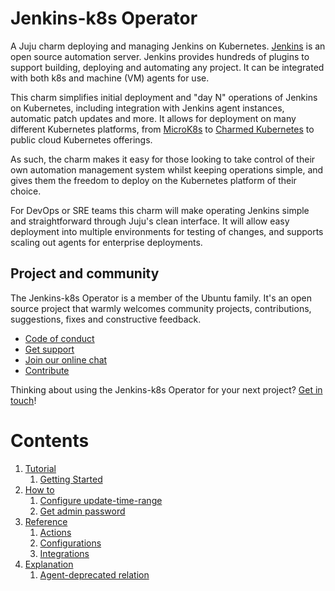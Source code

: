 # Jenkins-k8s Operator

A Juju charm deploying and managing Jenkins on Kubernetes. [Jenkins](https://www.jenkins.io/) is an open source automation server. Jenkins provides hundreds of plugins to support building, deploying and automating any project. It can be integrated with both k8s and machine (VM) agents for use.

This charm simplifies initial deployment and "day N" operations of Jenkins on Kubernetes, including integration with Jenkins agent instances, automatic patch updates and more. It allows for deployment on many different Kubernetes platforms, from [MicroK8s](https://microk8s.io/) to [Charmed Kubernetes](https://ubuntu.com/kubernetes) to public cloud Kubernetes offerings.

As such, the charm makes it easy for those looking to take control of their own automation management system whilst keeping operations simple, and gives them the freedom to deploy on the Kubernetes platform of their choice.

For DevOps or SRE teams this charm will make operating Jenkins simple and straightforward through Juju's clean interface. It will allow easy deployment into multiple environments for testing of changes, and supports scaling out agents for enterprise deployments.

## Project and community

The Jenkins-k8s Operator is a member of the Ubuntu family. It's an open source project that warmly welcomes community projects, contributions, suggestions, fixes and constructive feedback.

- [Code of conduct](https://ubuntu.com/community/code-of-conduct)
- [Get support](https://discourse.charmhub.io/)
- [Join our online chat](https://chat.charmhub.io/charmhub/channels/charm-dev)
- [Contribute](Contribute)

Thinking about using the Jenkins-k8s Operator for your next project? [Get in touch](https://chat.charmhub.io/charmhub/channels/charm-dev)!

# Contents

1. [Tutorial](tutorial)
   1. [Getting Started](tutorial/getting-started.md)
1. [How to](how-to)
   1. [Configure update-time-range](how-to/configure-update-time-range.md)
   1. [Get admin password](how-to/get-admin-password.md)
1. [Reference](reference)
   1. [Actions](reference/actions.md)
   1. [Configurations](reference/configurations.md)
   1. [Integrations](reference/integrations.md)
1. [Explanation](explanation)
   1. [Agent-deprecated relation](explanation/agent-deprecated-relation.md)
